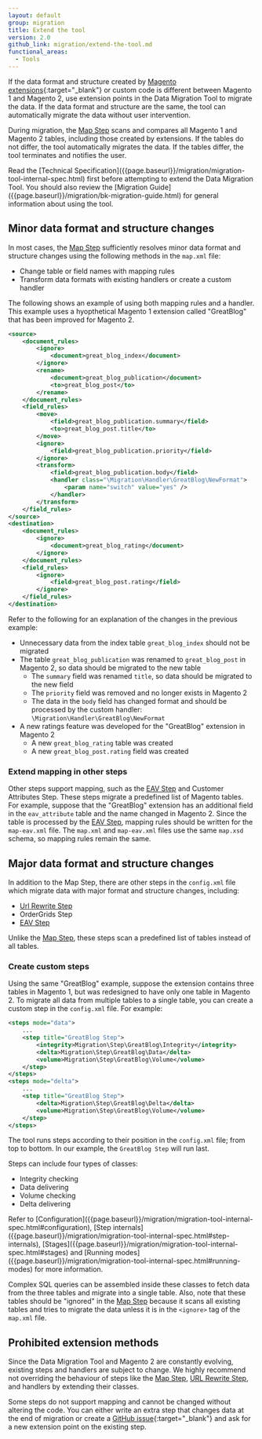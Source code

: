 ```yaml
---
layout: default
group: migration
title: Extend the tool
version: 2.0
github_link: migration/extend-the-tool.md
functional_areas:
  - Tools
---
```


If the data format and structure created by [Magento extensions](https://marketplace.magento.com/extensions.html){:target="_blank"} or custom code is different between Magento 1 and Magento 2, use extension points in the Data Migration Tool to migrate the data. If the data format and structure are the same, the tool can automatically migrate the data without user intervention.

During migration, the [Map Step]({{page.baseurl}}/migration/migration-tool-internal-spec.html#map-step) scans and compares all Magento 1 and Magento 2 tables, including those created by extensions. If the tables do not differ, the tool automatically migrates the data. If the tables differ, the tool terminates and notifies the user.

<div class="bs-callout bs-callout-info" id="info" markdown="1">
Read the [Technical Specification]({{page.baseurl}}/migration/migration-tool-internal-spec.html) first before attempting to extend the Data Migration Tool. You should also review the [Migration Guide]({{page.baseurl}}/migration/bk-migration-guide.html) for general information about using the tool.
</div>

## Minor data format and structure changes
In most cases, the [Map Step]({{page.baseurl}}/migration/migration-tool-internal-spec.html#map-step) sufficiently resolves minor data format and structure changes using the following methods in the `map.xml` file:

- Change table or field names with mapping rules
- Transform data formats with existing handlers or create a custom handler

The following shows an example of using both mapping rules and a handler. This example uses a hyopthetical Magento 1 extension called "GreatBlog" that has been improved for Magento 2.

```xml
<source>
    <document_rules>
        <ignore>
            <document>great_blog_index</document>
        </ignore>
        <rename>
            <document>great_blog_publication</document>
            <to>great_blog_post</to>
        </rename>
    </document_rules>
    <field_rules>
        <move>
            <field>great_blog_publication.summary</field>
            <to>great_blog_post.title</to>
        </move>
        <ignore>
            <field>great_blog_publication.priority</field>
        </ignore>
        <transform>
            <field>great_blog_publication.body</field>
            <handler class="\Migration\Handler\GreatBlog\NewFormat">
                <param name="switch" value="yes" />
            </handler>
        </transform>
    </field_rules>
</source>
<destination>
    <document_rules>
        <ignore>
            <document>great_blog_rating</document>
        </ignore>
    </document_rules>
    <field_rules>
        <ignore>
            <field>great_blog_post.rating</field>
        </ignore>
    </field_rules>
</destination>
```

Refer to the following for an explanation of the changes in the previous example:

- Unnecessary data from the index table `great_blog_index` should not be migrated
- The table `great_blog_publication` was renamed to `great_blog_post` in Magento 2, so data should be migrated to the new table
    - The `summary` field was renamed `title`, so data should be migrated to the new field
    - The `priority` field was removed and no longer exists in Magento 2
    - The data in the `body` field has changed format and should be processed by the custom handler: `\Migration\Handler\GreatBlog\NewFormat`
- A new ratings feature was developed for the "GreatBlog" extension in Magento 2
    - A new `great_blog_rating` table was created
    - A new `great_blog_post.rating` field was created

### Extend mapping in other steps
Other steps support mapping, such as the [EAV Step]({{page.baseurl}}/migration/migration-tool-internal-spec.html#eav) and Customer Attributes Step. These steps migrate a predefined list of Magento tables. For example, suppose that the "GreatBlog" extension has an additional field in the `eav_attribute` table and the name changed in Magento 2. Since the table is processed by the [EAV Step]({{page.baseurl}}/migration/migration-tool-internal-spec.html#eav), mapping rules should be written for the `map-eav.xml` file. The `map.xml` and `map-eav.xml` files use the same `map.xsd` schema, so mapping rules remain the same.

## Major data format and structure changes
In addition to the Map Step, there are other steps in the `config.xml` file which migrate data with major format and structure changes, including:

- [Url Rewrite Step]({{page.baseurl}}/migration/migration-tool-internal-spec.html#url-rewrite-step)
- OrderGrids Step
- [EAV Step]({{page.baseurl}}/migration/migration-tool-internal-spec.html#eav)

Unlike the [Map Step]({{page.baseurl}}/migration/migration-tool-internal-spec.html#map-step), these steps scan a predefined list of tables instead of all tables.

### Create custom steps
Using the same "GreatBlog" example, suppose the extension contains three tables in Magento 1, but was redesigned to have only one table in Magento 2. To migrate all data from multiple tables to a single table, you can create a custom step in the `config.xml` file. For example:

```xml
<steps mode="data">
    ...
    <step title="GreatBlog Step">
        <integrity>Migration\Step\GreatBlog\Integrity</integrity>
        <delta>Migration\Step\GreatBlog\Data</delta>
        <volume>Migration\Step\GreatBlog\Volume</volume>
    </step>
</steps>
<steps mode="delta">
    ...
    <step title="GreatBlog Step">
        <delta>Migration\Step\GreatBlog\Delta</delta>
        <volume>Migration\Step\GreatBlog\Volume</volume>
    </step>
</steps>
```

The tool runs steps according to their position in the `config.xml` file; from top to bottom. In our example, the `GreatBlog Step` will run last.

Steps can include four types of classes:

- Integrity checking
- Data delivering
- Volume checking
- Delta delivering

<div class="bs-callout bs-callout-info" id="info" markdown="1">
Refer to [Configuration]({{page.baseurl}}/migration/migration-tool-internal-spec.html#configuration), [Step internals]({{page.baseurl}}/migration/migration-tool-internal-spec.html#step-internals), [Stages]({{page.baseurl}}/migration/migration-tool-internal-spec.html#stages) and [Running modes]({{page.baseurl}}/migration/migration-tool-internal-spec.html#running-modes) for more information.
</div>

Complex SQL queries can be assembled inside these classes to fetch data from the three tables and migrate into a single table. Also, note that these tables should be "ignored" in the [Map Step]({{page.baseurl}}/migration/migration-tool-internal-spec.html#map-step) because it scans all existing tables and tries to migrate the data unless it is in the `<ignore>` tag of the `map.xml` file.

## Prohibited extension methods
Since the Data Migration Tool and Magento 2 are constantly evolving, existing steps and handlers are subject to change. We highly recommend not overriding the behaviour of steps like the [Map Step]({{page.baseurl}}/migration/migration-tool-internal-spec.html#map-step), [URL Rewrite Step]({{page.baseurl}}/migration/migration-tool-internal-spec.html#url-rewrite-step), and handlers by extending their classes.

Some steps do not support mapping and cannot be changed without altering the code. You can either write an extra step that changes data at the end of migration or create a [GitHub issue](https://github.com/magento/data-migration-tool/issues){:target="_blank"} and ask for a new extension point on the existing step.